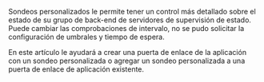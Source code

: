 Sondeos personalizados le permite tener un control más detallado sobre el estado de su grupo de back-end de servidores de supervisión de estado. Puede cambiar las comprobaciones de intervalo, no se pudo solicitar la configuración de umbrales y tiempo de espera.

En este artículo le ayudará a crear una puerta de enlace de la aplicación con un sondeo personalizada o agregar un sondeo personalizada a una puerta de enlace de aplicación existente. 
